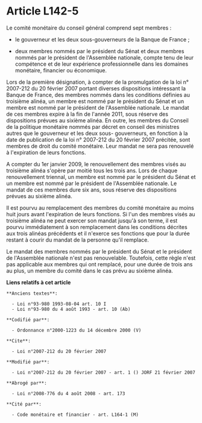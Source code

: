 # Article L142-5

Le comité monétaire du conseil général comprend sept membres :

- le gouverneur et les deux sous-gouverneurs de la Banque de France ;

- deux membres nommés par le président du Sénat et deux membres nommés par le président de l'Assemblée nationale, compte tenu
de leur compétence et de leur expérience professionnelle dans les domaines monétaire, financier ou économique.

Lors de la première désignation, à compter de la promulgation de la loi n° 2007-212 du 20 février 2007 portant diverses
dispositions intéressant la Banque de France, des membres nommés dans les conditions définies au troisième alinéa, un membre
est nommé par le président du Sénat et un membre est nommé par le président de l'Assemblée nationale. Le mandat de ces
membres expire à la fin de l'année 2011, sous réserve des dispositions prévues au sixième alinéa. En outre, les membres du
Conseil de la politique monétaire nommés par décret en conseil des ministres autres que le gouverneur et les deux sous-
gouverneurs, en fonction à la date de publication de la loi n° 2007-212 du 20 février 2007 précitée, sont membres de droit du
comité monétaire. Leur mandat ne sera pas renouvelé à l'expiration de leurs fonctions.

A compter du 1er janvier 2009, le renouvellement des membres visés au troisième alinéa s'opère par moitié tous les trois ans.
Lors de chaque renouvellement triennal, un membre est nommé par le président du Sénat et un membre est nommé par le président
de l'Assemblée nationale. Le mandat de ces membres dure six ans, sous réserve des dispositions prévues au sixième alinéa.

Il est pourvu au remplacement des membres du comité monétaire au moins huit jours avant l'expiration de leurs fonctions. Si
l'un des membres visés au troisième alinéa ne peut exercer son mandat jusqu'à son terme, il est pourvu immédiatement à son
remplacement dans les conditions décrites aux trois alinéas précédents et il n'exerce ses fonctions que pour la durée restant
à courir du mandat de la personne qu'il remplace.

Le mandat des membres nommés par le président du Sénat et le président de l'Assemblée nationale n'est pas renouvelable.
Toutefois, cette règle n'est pas applicable aux membres qui ont remplacé, pour une durée de trois ans au plus, un membre du
comité dans le cas prévu au sixième alinéa.

**Liens relatifs à cet article**

	**Anciens textes**:

	  - Loi n°93-980 1993-08-04 art. 10 I
	  - Loi n°93-980 du 4 août 1993 - art. 10 (Ab)

	**Codifié par**:

	  - Ordonnance n°2000-1223 du 14 décembre 2000 (V)

	**Cite**:

	  - Loi n°2007-212 du 20 février 2007

	**Modifié par**:

	  - Loi n°2007-212 du 20 février 2007 - art. 1 () JORF 21 février 2007

	**Abrogé par**:

	  - Loi n°2008-776 du 4 août 2008 - art. 173

	**Cité par**:

	  - Code monétaire et financier - art. L164-1 (M)
